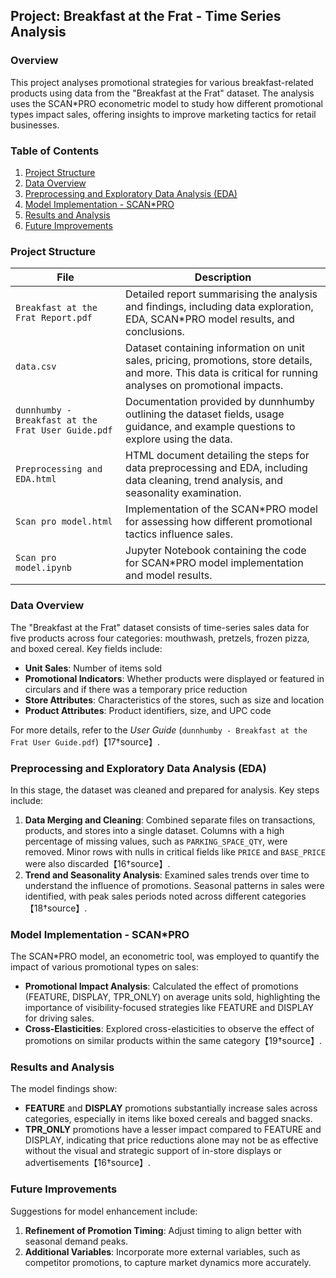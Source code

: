 ## Project: Breakfast at the Frat - Time Series Analysis

### Overview

This project analyses promotional strategies for various breakfast-related products using data from the "Breakfast at the Frat" dataset. The analysis uses the SCAN*PRO econometric model to study how different promotional types impact sales, offering insights to improve marketing tactics for retail businesses.

### Table of Contents

1. [Project Structure](#project-structure)
2. [Data Overview](#data-overview)
3. [Preprocessing and Exploratory Data Analysis (EDA)](#preprocessing-and-exploratory-data-analysis-eda)
4. [Model Implementation - SCAN*PRO](#model-implementation---scanpro)
5. [Results and Analysis](#results-and-analysis)
6. [Future Improvements](#future-improvements)

### Project Structure

| File                               | Description |
|------------------------------------|-------------|
| `Breakfast at the Frat Report.pdf` | Detailed report summarising the analysis and findings, including data exploration, EDA, SCAN*PRO model results, and conclusions. |
| `data.csv`                         | Dataset containing information on unit sales, pricing, promotions, store details, and more. This data is critical for running analyses on promotional impacts. |
| `dunnhumby - Breakfast at the Frat User Guide.pdf` | Documentation provided by dunnhumby outlining the dataset fields, usage guidance, and example questions to explore using the data. |
| `Preprocessing and EDA.html`       | HTML document detailing the steps for data preprocessing and EDA, including data cleaning, trend analysis, and seasonality examination. |
| `Scan pro model.html`              | Implementation of the SCAN*PRO model for assessing how different promotional tactics influence sales. |
| `Scan pro model.ipynb`             | Jupyter Notebook containing the code for SCAN*PRO model implementation and model results. |

### Data Overview

The "Breakfast at the Frat" dataset consists of time-series sales data for five products across four categories: mouthwash, pretzels, frozen pizza, and boxed cereal. Key fields include:

- **Unit Sales**: Number of items sold
- **Promotional Indicators**: Whether products were displayed or featured in circulars and if there was a temporary price reduction
- **Store Attributes**: Characteristics of the stores, such as size and location
- **Product Attributes**: Product identifiers, size, and UPC code

For more details, refer to the *User Guide* (`dunnhumby - Breakfast at the Frat User Guide.pdf`)【17†source】.

### Preprocessing and Exploratory Data Analysis (EDA)

In this stage, the dataset was cleaned and prepared for analysis. Key steps include:

1. **Data Merging and Cleaning**: Combined separate files on transactions, products, and stores into a single dataset. Columns with a high percentage of missing values, such as `PARKING_SPACE_QTY`, were removed. Minor rows with nulls in critical fields like `PRICE` and `BASE_PRICE` were also discarded【16†source】.
2. **Trend and Seasonality Analysis**: Examined sales trends over time to understand the influence of promotions. Seasonal patterns in sales were identified, with peak sales periods noted across different categories【18†source】.

### Model Implementation - SCAN*PRO

The SCAN*PRO model, an econometric tool, was employed to quantify the impact of various promotional types on sales:

- **Promotional Impact Analysis**: Calculated the effect of promotions (FEATURE, DISPLAY, TPR_ONLY) on average units sold, highlighting the importance of visibility-focused strategies like FEATURE and DISPLAY for driving sales.
- **Cross-Elasticities**: Explored cross-elasticities to observe the effect of promotions on similar products within the same category【19†source】.

### Results and Analysis

The model findings show:

- **FEATURE** and **DISPLAY** promotions substantially increase sales across categories, especially in items like boxed cereals and bagged snacks.
- **TPR_ONLY** promotions have a lesser impact compared to FEATURE and DISPLAY, indicating that price reductions alone may not be as effective without the visual and strategic support of in-store displays or advertisements【16†source】.

### Future Improvements

Suggestions for model enhancement include:

1. **Refinement of Promotion Timing**: Adjust timing to align better with seasonal demand peaks.
2. **Additional Variables**: Incorporate more external variables, such as competitor promotions, to capture market dynamics more accurately.
